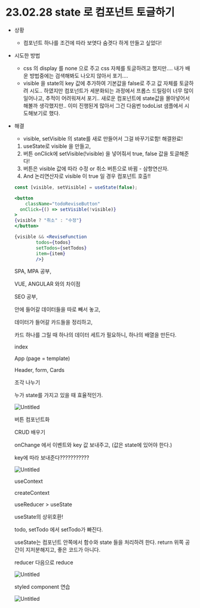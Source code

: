 # 23.02.28 state 로 컴포넌트 토글하기

- 상황
    - 컴포넌트 하나를 조건에 따라 보엿다 숨겻다 하게 만들고 싶었다!
- 시도한 방법
    - css 의 display 를 none 으로 주고 css 자체를 토글하려고 했지만…. 내가 배운 방법중에는 검색해봐도 나오지 않아서 포기….
    - visible 을 state의 key 값에 추가하여 기본값을 false로 주고 값 자체를 토글하려 시도.. 하였지만 컴포넌트가 세분화되는 과정에서 프롭스 드릴링이 너무 많이 일어나고, 추적이 어려워져서 포기.. 새로운 컴포넌트에 state값을 몰아넣어서 해볼까 생각했지만.. 이미 진행된게 많아서 그건 다음번 todoList 샘플에서 시도해보기로 했다.
- 해결
    - visible, setVisible 의 state를 새로 만들어서 그걸 바꾸기로함! 해결완료!
    1. useState로 visible 을 만들고,
    2. 버튼 onClick에 setVisible(!visible) 을 넣어줘서 true, false 값을 토글해준다!
    3. 버튼은 visible 값에 따라 수정 or 취소 버튼으로 바뀜 - 삼항연산자.
    4. And 논리연산자로 visible 이 true 일 경우 컴포넌트 호출!!
    
    ```jsx
    const [visible, setVisible] = useState(false);
    
    <button
    	className="todoReviseButton"
      onClick={() => setVisible(!visible)}
    >
    {visible ? "취소" : "수정"}
    </button>
    
    {visible && <ReviseFunction 
            todos={todos} 
            setTodos={setTodos}
            item={item}
            />}
    ```
    
    SPA, MPA 공부,
    
    VUE, ANGULAR 와의 차이점
    
    SEO 공부,
    
    안에 들어갈 데이터들을 따로 빼서 놓고,
    
    데이터가 들어갈 카드들을 정리하고,
    
    카드 하나를 그릴 때 하나의 데이터 세트가 필요하니, 하나의 배열을 만든다.
    
    index
    
    App (page = template)
    
    Header, form, Cards
    
    조각 나누기
    
    누가 state를 가지고 있을 때 효율적인가.
    
    ![Untitled](23%2002%2028%20state%20%E1%84%85%E1%85%A9%20%E1%84%8F%E1%85%A5%E1%86%B7%E1%84%91%E1%85%A9%E1%84%82%E1%85%A5%E1%86%AB%E1%84%90%E1%85%B3%20%E1%84%90%E1%85%A9%E1%84%80%E1%85%B3%E1%86%AF%E1%84%92%E1%85%A1%E1%84%80%E1%85%B5%20065d0017363d4176b55566499d6b1118/Untitled.png)
    
    버튼 컴포넌트화
    
    CRUD 배우기
    
    onChange 에서 이벤트와 key 값 보내주고, (값은 state에 있어야 한다.)
    
    key에 따라 보내준다???????????
    
    ![Untitled](23%2002%2028%20state%20%E1%84%85%E1%85%A9%20%E1%84%8F%E1%85%A5%E1%86%B7%E1%84%91%E1%85%A9%E1%84%82%E1%85%A5%E1%86%AB%E1%84%90%E1%85%B3%20%E1%84%90%E1%85%A9%E1%84%80%E1%85%B3%E1%86%AF%E1%84%92%E1%85%A1%E1%84%80%E1%85%B5%20065d0017363d4176b55566499d6b1118/Untitled%201.png)
    
    useContext
    
    createContext
    
    useReducer > useState
    
    useState의 상위호환!
    
    todo, setTodo 에서 setTodo가 빠진다.
    
    useState는 컴포넌트 안쪽에서 함수와 state 들을 처리하려 한다. return 위쪽 공간이 지저분해지고, 좋은 코드가 아니다.
    
    reducer 다음으로 reduce
    
    ![Untitled](23%2002%2028%20state%20%E1%84%85%E1%85%A9%20%E1%84%8F%E1%85%A5%E1%86%B7%E1%84%91%E1%85%A9%E1%84%82%E1%85%A5%E1%86%AB%E1%84%90%E1%85%B3%20%E1%84%90%E1%85%A9%E1%84%80%E1%85%B3%E1%86%AF%E1%84%92%E1%85%A1%E1%84%80%E1%85%B5%20065d0017363d4176b55566499d6b1118/Untitled%202.png)
    
    styled component 연습
    
    ![Untitled](23%2002%2028%20state%20%E1%84%85%E1%85%A9%20%E1%84%8F%E1%85%A5%E1%86%B7%E1%84%91%E1%85%A9%E1%84%82%E1%85%A5%E1%86%AB%E1%84%90%E1%85%B3%20%E1%84%90%E1%85%A9%E1%84%80%E1%85%B3%E1%86%AF%E1%84%92%E1%85%A1%E1%84%80%E1%85%B5%20065d0017363d4176b55566499d6b1118/Untitled%203.png)